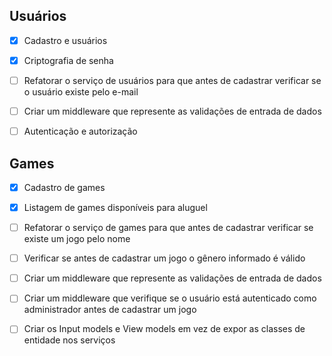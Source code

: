 ## Usuários
* [x] Cadastro e usuários
* [x] Criptografia de senha
* [ ] Refatorar o serviço de usuários para que antes de cadastrar verificar se o usuário existe pelo e-mail
* [ ] Criar um middleware que represente as validações de entrada de dados
* [ ] Autenticação e autorização


## Games
* [x] Cadastro de games
* [x] Listagem de games disponíveis para aluguel
* [ ] Refatorar o serviço de games para que antes de cadastrar verificar se existe um jogo pelo nome
* [ ] Verificar se antes de cadastrar um jogo o gênero informado é válido
* [ ] Criar um middleware que represente as validações de entrada de dados
* [ ] Criar um middleware que verifique se o usuário está autenticado como administrador antes de cadastrar um jogo
* [ ] Criar os Input models e View models em vez de expor as classes de entidade nos serviços








